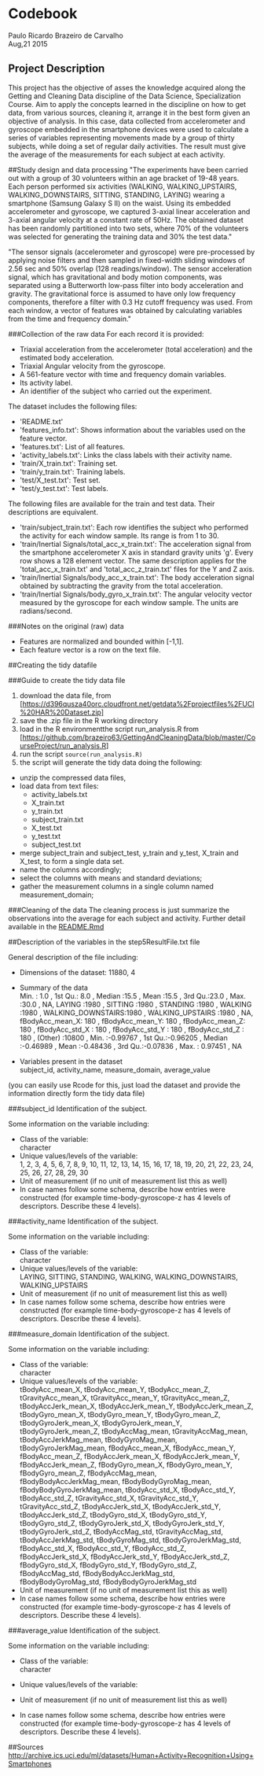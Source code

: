 # Codebook
Paulo Ricardo Brazeiro de Carvalho  
Aug,21 2015  

## Project Description
This project has the objective of asses the knowledge acquired along the Getting and Cleaning Data discipline of the Data Science, Specialization Course. Aim to apply the concepts learned in the discipline on how to get data, from various sources, cleaning it, arrange it in the best form given an objective of analysis. In this case, data collected from accelerometer and gyroscope embedded in the smartphone devices were used to calculate a series of variables representing movements made by a group of thirty subjects, while doing a set of regular daily activities. The result must give the average of the measurements for each subject at each activity.

##Study design and data processing
"The experiments have been carried out with a group of 30 volunteers within an age bracket of 19-48 years. Each person performed six activities (WALKING, WALKING_UPSTAIRS, WALKING_DOWNSTAIRS, SITTING, STANDING, LAYING) wearing a smartphone (Samsung Galaxy S II) on the waist. Using its embedded accelerometer and gyroscope, we captured 3-axial linear acceleration and 3-axial angular velocity at a constant rate of 50Hz. The obtained dataset has been randomly partitioned into two sets, where 70% of the volunteers was selected for generating the training data and 30% the test data." 

"The sensor signals (accelerometer and gyroscope) were pre-processed by applying noise filters and then sampled in fixed-width sliding windows of 2.56 sec and 50% overlap (128 readings/window). The sensor acceleration signal, which has gravitational and body motion components, was separated using a Butterworth low-pass filter into body acceleration and gravity. The gravitational force is assumed to have only low frequency components, therefore a filter with 0.3 Hz cutoff frequency was used. From each window, a vector of features was obtained by calculating variables from the time and frequency domain."

###Collection of the raw data
For each record it is provided:

- Triaxial acceleration from the accelerometer (total acceleration) and the estimated body acceleration.
- Triaxial Angular velocity from the gyroscope. 
- A 561-feature vector with time and frequency domain variables. 
- Its activity label. 
- An identifier of the subject who carried out the experiment.

The dataset includes the following files:

- 'README.txt'
- 'features_info.txt': Shows information about the variables used on the feature vector.
- 'features.txt': List of all features.
- 'activity_labels.txt': Links the class labels with their activity name.
- 'train/X_train.txt': Training set.
- 'train/y_train.txt': Training labels.
- 'test/X_test.txt': Test set.
- 'test/y_test.txt': Test labels.

The following files are available for the train and test data. Their descriptions are equivalent.   

- 'train/subject_train.txt': Each row identifies the subject who performed the activity for each window sample. Its range is from 1 to 30.   
- 'train/Inertial Signals/total_acc_x_train.txt': The acceleration signal from the smartphone accelerometer X axis in standard gravity units 'g'. Every row shows a 128 element vector. The same description applies for the 'total_acc_x_train.txt' and 'total_acc_z_train.txt' files for the Y and Z axis.  
- 'train/Inertial Signals/body_acc_x_train.txt': The body acceleration signal obtained by subtracting the gravity from the total acceleration.   
- 'train/Inertial Signals/body_gyro_x_train.txt': The angular velocity vector measured by the gyroscope for each window sample. The units are radians/second. 

###Notes on the original (raw) data 
- Features are normalized and bounded within [-1,1].
- Each feature vector is a row on the text file.

##Creating the tidy datafile

###Guide to create the tidy data file
1. download the data file, from [https://d396qusza40orc.cloudfront.net/getdata%2Fprojectfiles%2FUCI%20HAR%20Dataset.zip]
2. save the .zip file in the R working directory
3. load in the R environmentthe script run_analysis.R from [https://github.com/brazeiro63/GettingAndCleaningData/blob/master/CourseProject/run_analysis.R]
4. run the script `source(run_analysis.R)`
5. the script will generate the tidy data doing the following: 
  + unzip the compressed data files,  
  + load data from text files: 
    + activity_labels.txt
    + X_train.txt
    + y_train.txt
    + subject_train.txt
    + X_test.txt
    + y_test.txt
    + subject_test.txt
  + merge subject_train and subject_test, y_train and y_test, X_train and X_test, to form a single data set.
  + name the columns accordingly;
  + select the columns with means and standard deviations; 
  + gather the measurement columns in a single column named measurement_domain;

###Cleaning of the data
The cleaning process is just summarize the observations into the average for each subject and activity. Further detail available in the [README.Rmd](https://github.com/brazeiro63/getting_and_cleaning_data_project/blob/master/README.Rmd)


##Description of the variables in the step5ResultFile.txt file

General description of the file including: 

- Dimensions of the dataset:
  11880, 4
  
- Summary of the data  
  Min.   : 1.0  , 1st Qu.: 8.0  , Median :15.5  , Mean   :15.5  , 3rd Qu.:23.0  , Max.   :30.0  , NA, LAYING            :1980  , SITTING           :1980  , STANDING          :1980  , WALKING           :1980  , WALKING_DOWNSTAIRS:1980  , WALKING_UPSTAIRS  :1980  , NA, fBodyAcc_mean_X:  180  , fBodyAcc_mean_Y:  180  , fBodyAcc_mean_Z:  180  , fBodyAcc_std_X :  180  , fBodyAcc_std_Y :  180  , fBodyAcc_std_Z :  180  , (Other)        :10800  , Min.   :-0.99767  , 1st Qu.:-0.96205  , Median :-0.46989  , Mean   :-0.48436  , 3rd Qu.:-0.07836  , Max.   : 0.97451  , NA
  
- Variables present in the dataset  
  subject_id, activity_name, measure_domain, average_value
 
(you can easily use Rcode for this, just load the dataset and provide the information directly form the tidy data file)

###subject_id
Identification of the subject.

Some information on the variable including:  
 - Class of the variable:  
  character  
 - Unique values/levels of the variable:  
  1, 2, 3, 4, 5, 6, 7, 8, 9, 10, 11, 12, 13, 14, 15, 16, 17, 18, 19, 20, 21, 22, 23, 24, 25, 26, 27, 28, 29, 30  
 - Unit of measurement (if no unit of measurement list this as well)  
 - In case names follow some schema, describe how entries were constructed (for example time-body-gyroscope-z has 4 levels of descriptors. Describe these 4 levels). 


###activity_name
Identification of the subject.

Some information on the variable including:  
 - Class of the variable:  
  character  
 - Unique values/levels of the variable:  
  LAYING, SITTING, STANDING, WALKING, WALKING_DOWNSTAIRS, WALKING_UPSTAIRS  
 - Unit of measurement (if no unit of measurement list this as well)  
 - In case names follow some schema, describe how entries were constructed (for example time-body-gyroscope-z has 4 levels of descriptors. Describe these 4 levels). 

###measure_domain
Identification of the subject.

Some information on the variable including:  
 - Class of the variable:  
  character  
 - Unique values/levels of the variable:  
  tBodyAcc_mean_X, tBodyAcc_mean_Y, tBodyAcc_mean_Z, tGravityAcc_mean_X, tGravityAcc_mean_Y, tGravityAcc_mean_Z, tBodyAccJerk_mean_X, tBodyAccJerk_mean_Y, tBodyAccJerk_mean_Z, tBodyGyro_mean_X, tBodyGyro_mean_Y, tBodyGyro_mean_Z, tBodyGyroJerk_mean_X, tBodyGyroJerk_mean_Y, tBodyGyroJerk_mean_Z, tBodyAccMag_mean, tGravityAccMag_mean, tBodyAccJerkMag_mean, tBodyGyroMag_mean, tBodyGyroJerkMag_mean, fBodyAcc_mean_X, fBodyAcc_mean_Y, fBodyAcc_mean_Z, fBodyAccJerk_mean_X, fBodyAccJerk_mean_Y, fBodyAccJerk_mean_Z, fBodyGyro_mean_X, fBodyGyro_mean_Y, fBodyGyro_mean_Z, fBodyAccMag_mean, fBodyBodyAccJerkMag_mean, fBodyBodyGyroMag_mean, fBodyBodyGyroJerkMag_mean, tBodyAcc_std_X, tBodyAcc_std_Y, tBodyAcc_std_Z, tGravityAcc_std_X, tGravityAcc_std_Y, tGravityAcc_std_Z, tBodyAccJerk_std_X, tBodyAccJerk_std_Y, tBodyAccJerk_std_Z, tBodyGyro_std_X, tBodyGyro_std_Y, tBodyGyro_std_Z, tBodyGyroJerk_std_X, tBodyGyroJerk_std_Y, tBodyGyroJerk_std_Z, tBodyAccMag_std, tGravityAccMag_std, tBodyAccJerkMag_std, tBodyGyroMag_std, tBodyGyroJerkMag_std, fBodyAcc_std_X, fBodyAcc_std_Y, fBodyAcc_std_Z, fBodyAccJerk_std_X, fBodyAccJerk_std_Y, fBodyAccJerk_std_Z, fBodyGyro_std_X, fBodyGyro_std_Y, fBodyGyro_std_Z, fBodyAccMag_std, fBodyBodyAccJerkMag_std, fBodyBodyGyroMag_std, fBodyBodyGyroJerkMag_std  
 - Unit of measurement (if no unit of measurement list this as well)  
 - In case names follow some schema, describe how entries were constructed (for example time-body-gyroscope-z has 4 levels of descriptors. Describe these 4 levels). 

###average_value
Identification of the subject.

Some information on the variable including:  
 - Class of the variable:  
  character  
 - Unique values/levels of the variable:  
    
 - Unit of measurement (if no unit of measurement list this as well)  
 - In case names follow some schema, describe how entries were constructed (for example time-body-gyroscope-z has 4 levels of descriptors. Describe these 4 levels). 

##Sources
http://archive.ics.uci.edu/ml/datasets/Human+Activity+Recognition+Using+Smartphones



